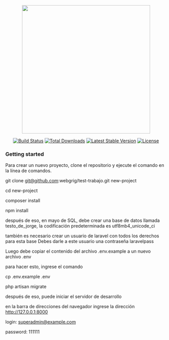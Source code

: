 <p align="center"><a href="https://laravel.com" target="_blank"><img src="https://raw.githubusercontent.com/laravel/art/master/logo-lockup/5%20SVG/2%20CMYK/1%20Full%20Color/laravel-logolockup-cmyk-red.svg" width="400"></a></p>

<p align="center">
<a href="https://travis-ci.org/laravel/framework"><img src="https://travis-ci.org/laravel/framework.svg" alt="Build Status"></a>
<a href="https://packagist.org/packages/laravel/framework"><img src="https://img.shields.io/packagist/dt/laravel/framework" alt="Total Downloads"></a>
<a href="https://packagist.org/packages/laravel/framework"><img src="https://img.shields.io/packagist/v/laravel/framework" alt="Latest Stable Version"></a>
<a href="https://packagist.org/packages/laravel/framework"><img src="https://img.shields.io/packagist/l/laravel/framework" alt="License"></a>
</p>

### Getting started

Para crear un nuevo proyecto, clone el repositorio y ejecute el comando en la línea de comandos.

git clone git@github.com:webgrig/test-trabajo.git new-project

cd new-project

composer install

npm install

después de eso, en mayo de SQL, debe crear una base de datos llamada testo_de_jorge, la codificación predeterminada es utf8mb4_unicode_ci

también es necesario crear un usuario de laravel con todos los derechos para esta base
Debes darle a este usuario una contraseña laravelpass

Luego debe copiar el contenido del archivo .env.example a un nuevo archivo .env

para hacer esto, ingrese el comando

cp .env.example .env

php artisan migrate

después de eso, puede iniciar el servidor de desarrollo

en la barra de direcciones del navegador ingrese la dirección http://127.0.0.1:8000

login: superadmin@example.com

password: 111111
